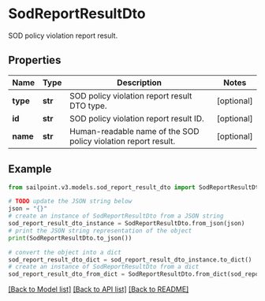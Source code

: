 # SodReportResultDto

SOD policy violation report result.

## Properties

Name | Type | Description | Notes
------------ | ------------- | ------------- | -------------
**type** | **str** | SOD policy violation report result DTO type. | [optional] 
**id** | **str** | SOD policy violation report result ID. | [optional] 
**name** | **str** | Human-readable name of the SOD policy violation report result. | [optional] 

## Example

```python
from sailpoint.v3.models.sod_report_result_dto import SodReportResultDto

# TODO update the JSON string below
json = "{}"
# create an instance of SodReportResultDto from a JSON string
sod_report_result_dto_instance = SodReportResultDto.from_json(json)
# print the JSON string representation of the object
print(SodReportResultDto.to_json())

# convert the object into a dict
sod_report_result_dto_dict = sod_report_result_dto_instance.to_dict()
# create an instance of SodReportResultDto from a dict
sod_report_result_dto_from_dict = SodReportResultDto.from_dict(sod_report_result_dto_dict)
```
[[Back to Model list]](../README.md#documentation-for-models) [[Back to API list]](../README.md#documentation-for-api-endpoints) [[Back to README]](../README.md)


